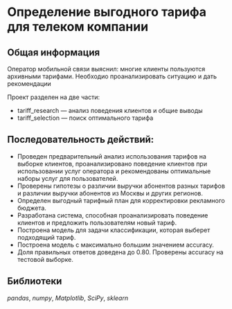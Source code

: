 # Определение выгодного тарифа для телеком компании

## Общая информация

Оператор мобильной связи выяснил: многие клиенты пользуются архивными тарифами. Необходио проанализировать ситуацию и дать рекомендации

Проект разделен на две части:
- tariff_research — анализ поведения клиентов и общие выводы
- tariff_selection — поиск оптимального тарифа


## Последовательность действий:

- Проведен предварительный анализ использования тарифов на выборке клиентов, проанализировано поведение клиентов при использовании услуг оператора и рекомендованы оптимальные наборы услуг для пользователей. 
- Проверены гипотезы о различии выручки абонентов разных тарифов и различии выручки абонентов из Москвы и других регионов.
- Определен выгодный тарифный план для корректировки рекламного бюджета.
- Разработана система, способная проанализировать поведение клиентов и предложить пользователям новый тариф.
- Построена модель для задачи классификации, которая выберет подходящий тариф. 
- Построена модель с максимально большим значением accuracy. 
- Доля правильных ответов доведена до 0.80. Проверены accuracy на тестовой выборке.


## Библиотеки

*pandas*, *numpy*, *Matplotlib*, *SciPy*, *sklearn*
